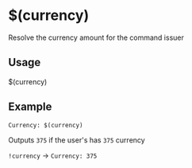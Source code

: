 # $(currency)
Resolve the currency amount for the command issuer

## Usage
$(currency)

## Example
    Currency: $(currency)

Outputs `375` if the user's has `375` currency

`!currency` -> `Currency: 375`

